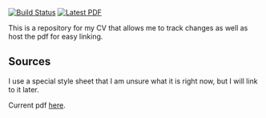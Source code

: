 [![Build Status](https://img.shields.io/endpoint.svg?url=https%3A%2F%2Factions-badge.atrox.dev%2Fbenjaminrose%2Fcv%2Fbadge%3Fref%3Dmaster&style=flat)](https://actions-badge.atrox.dev/benjaminrose/cv/goto?ref=master) [![Latest PDF](https://img.shields.io/badge/PDF-latest-orange.svg)](https://github.com/benjaminrose/CV/blob/master-pdf/Rose_CV.pdf) 

This is a repository for my CV that allows me to track changes as well as host the pdf for easy linking. 

## Sources
I use a special style sheet that I am unsure what it is right now, but I will link to it later. 


Current pdf [here](https://github.com/benjaminrose/CV/blob/master-pdf/Rose_CV.pdf). 
